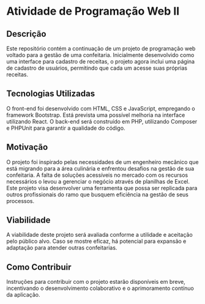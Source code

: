 # Atividade de Programação Web II

## Descrição
Este repositório contém a continuação de um projeto de programação web voltado para a gestão de uma confeitaria. Inicialmente desenvolvido como uma interface para cadastro de receitas, o projeto agora inclui uma página de cadastro de usuários, permitindo que cada um acesse suas próprias receitas.

## Tecnologias Utilizadas
O front-end foi desenvolvido com HTML, CSS e JavaScript, empregando o framework Bootstrap. Está prevista uma possível melhoria na interface utilizando React. O back-end será construído em PHP, utilizando Composer e PHPUnit para garantir a qualidade do código.

## Motivação
O projeto foi inspirado pelas necessidades de um engenheiro mecânico que está migrando para a área culinária e enfrentou desafios na gestão de sua confeitaria. A falta de soluções acessíveis no mercado com os recursos necessários o levou a gerenciar o negócio através de planilhas de Excel. Este projeto visa desenvolver uma ferramenta que possa ser replicada para outros profissionais do ramo que busquem eficiência na gestão de seus processos.

## Viabilidade
A viabilidade deste projeto será avaliada conforme a utilidade e aceitação pelo público alvo. Caso se mostre eficaz, há potencial para expansão e adaptação para atender outras confeitarias.

## Como Contribuir
Instruções para contribuir com o projeto estarão disponíveis em breve, incentivando o desenvolvimento colaborativo e o aprimoramento contínuo da aplicação.

